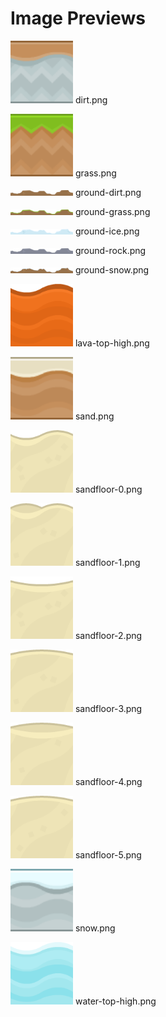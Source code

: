 # Image Previews

<img src="dirt.png" width="100" /> dirt.png<br>

<img src="grass.png" width="100" /> grass.png<br>

<img src="ground-dirt.png" width="100" /> ground-dirt.png<br>

<img src="ground-grass.png" width="100" /> ground-grass.png<br>

<img src="ground-ice.png" width="100" /> ground-ice.png<br>

<img src="ground-rock.png" width="100" /> ground-rock.png<br>

<img src="ground-snow.png" width="100" /> ground-snow.png<br>

<img src="lava-top-high.png" width="100" /> lava-top-high.png<br>

<img src="sand.png" width="100" /> sand.png<br>

<img src="sandfloor-0.png" width="100" /> sandfloor-0.png<br>

<img src="sandfloor-1.png" width="100" /> sandfloor-1.png<br>

<img src="sandfloor-2.png" width="100" /> sandfloor-2.png<br>

<img src="sandfloor-3.png" width="100" /> sandfloor-3.png<br>

<img src="sandfloor-4.png" width="100" /> sandfloor-4.png<br>

<img src="sandfloor-5.png" width="100" /> sandfloor-5.png<br>

<img src="snow.png" width="100" /> snow.png<br>

<img src="water-top-high.png" width="100" /> water-top-high.png<br>

